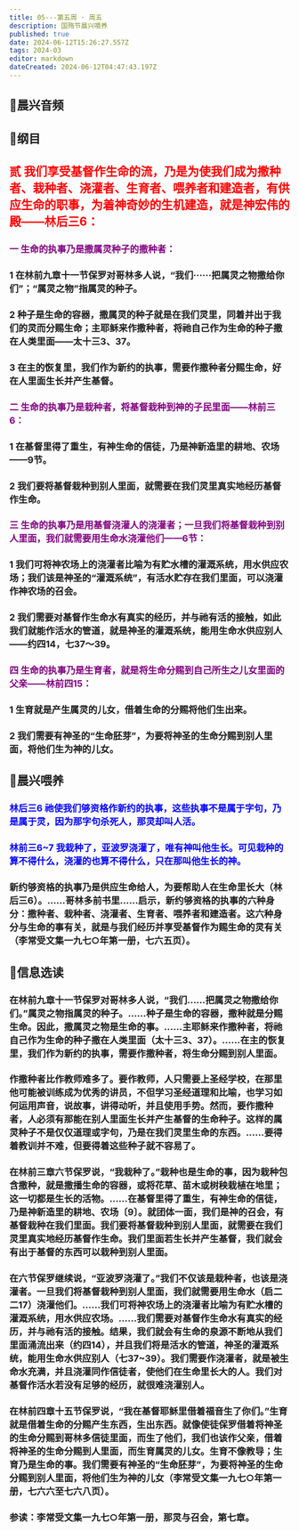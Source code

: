 ```yaml
---
title: 05---第五周 · 周五
description: 国殇节晨兴喂养
published: true
date: 2024-06-12T15:26:27.557Z
tags: 2024-03
editor: markdown
dateCreated: 2024-06-12T04:47:43.197Z
---
```


## 🎵晨兴音频

## 📖纲目

## <font color=red>贰    我们享受基督作生命的流，乃是为使我们成为撒种者、栽种者、浇灌者、生育者、喂养者和建造者，有供应生命的职事，为着神奇妙的生机建造，就是神宏伟的殿——林后三6：</font>

### <font color=purple>一    生命的执事乃是撒属灵种子的撒种者：</font>

### 1    在林前九章十一节保罗对哥林多人说，“我们······把属灵之物撒给你们”；“属灵之物”指属灵的种子。

### 2    种子是生命的容器，撒属灵的种子就是在我们灵里，同着并出于我们的灵而分赐生命；主耶稣来作撒种者，将祂自己作为生命的种子撒在人类里面——太十三3、37。

### 3    在主的恢复里，我们作为新约的执事，需要作撒种者分赐生命，好在人里面生长并产生基督。

### <font color=purple>二    生命的执事乃是栽种者，将基督栽种到神的子民里面——林前三6：</font>

### 1    在基督里得了重生，有神生命的信徒，乃是神新造里的耕地、农场——9节。

### 2    我们要将基督栽种到别人里面，就需要在我们灵里真实地经历基督作生命。

### <font color=purple>三    生命的执事乃是用基督浇灌人的浇灌者；一旦我们将基督栽种到别人里面，我们就需要用生命水浇灌他们——6节：</font>

### 1    我们可将神农场上的浇灌者比喻为有贮水槽的灌溉系统，用水供应农场；我们该是神圣的“灌溉系统”，有活水贮存在我们里面，可以浇灌作神农场的召会。

### 2    我们需要对基督作生命水有真实的经历，并与祂有活的接触，如此我们就能作活水的管道，就是神圣的灌溉系统，能用生命水供应别人——约四14，七37～39。

### <font color=purple>四    生命的执事乃是生育者，就是将生命分赐到自己所生之儿女里面的父亲——林前四15：</font>

### 1    生育就是产生属灵的儿女，借着生命的分赐将他们生出来。

### 2    我们需要有神圣的“生命胚芽”，为要将神圣的生命分赐到别人里面，将他们生为神的儿女。

## 📖晨兴喂养

### <font color=blue>林后三6    祂使我们够资格作新约的执事，这些执事不是属于字句，乃是属于灵，因为那字句杀死人，那灵却叫人活。</font>

### <font color=blue>林前三6~7    我栽种了，亚波罗浇灌了，唯有神叫他生长。可见栽种的算不得什么，浇灌的也算不得什么，只在那叫他生长的神。</font>

### 新约够资格的执事乃是供应生命给人，为要帮助人在生命里长大（林后三6）。……哥林多前书里……启示，新约够资格的执事的六种身分：撒种者、栽种者、浇灌者、生育者、喂养者和建造者。这六种身分与生命的事有关，就是与我们经历并享受基督作为赐生命的灵有关（李常受文集一九七○年第一册，七六五页）。

## 📖信息选读

### 在林前九章十一节保罗对哥林多人说，“我们……把属灵之物撒给你们。”属灵之物指属灵的种子。……种子是生命的容器，撒种就是分赐生命。因此，撒属灵之物是生命的事。……主耶稣来作撒种者，将祂自己作为生命的种子撒在人类里面（太十三3、37）。……在主的恢复里，我们作为新约的执事，需要作撒种者，将生命分赐到别人里面。

### 作撒种者比作教师难多了。要作教师，人只需要上圣经学校，在那里他可能被训练成为优秀的讲员，不但学习圣经道理和比喻，也学习如何运用声音，说故事，讲得动听，并且使用手势。然而，要作撒种者，人必须有那能在别人里面生长并产生基督的生命种子。这样的属灵种子不是仅仅道理或字句，乃是在我们灵里生命的东西。……要得着教训并不难，但要得着这些种子就不容易了。

### 在林前三章六节保罗说，“我栽种了。”栽种也是生命的事，因为栽种包含撒种，就是撒播生命的容器，或将花草、苗木或树秧栽植在地里；这一切都是生长的活物。……在基督里得了重生，有神生命的信徒，乃是神新造里的耕地、农场〔9〕。就团体一面，我们是神的召会，有基督栽种在我们里面。我们要将基督栽种到别人里面，就需要在我们灵里真实地经历基督作生命。我们里面若生长并产生基督，我们就会有出于基督的东西可以栽种到别人里面。

### 在六节保罗继续说，“亚波罗浇灌了。”我们不仅该是栽种者，也该是浇灌者。一旦我们将基督栽种到别人里面，我们就需要用生命水（启二二17）浇灌他们。……我们可将神农场上的浇灌者比喻为有贮水槽的灌溉系统，用水供应农场。……我们需要对基督作生命水有真实的经历，并与祂有活的接触。结果，我们就会有生命的泉源不断地从我们里面涌流出来（约四14），并且我们将是活水的管道，神圣的灌溉系统，能用生命水供应别人（七37~39）。我们需要作浇灌者，就是被生命水充满，并且浇灌同作信徒者，使他们在生命里长大的人。我们对基督作活水若没有足够的经历，就很难浇灌别人。

### 在林前四章十五节保罗说，“我在基督耶稣里借着福音生了你们。”生育就是借着生命的分赐产生东西，生出东西。就像使徒保罗借着将神圣的生命分赐到哥林多信徒里面，而生了他们，我们也该作父亲，借着将神圣的生命分赐到人里面，而生育属灵的儿女。生育不像教导；生育乃是生命的事。我们需要有神圣的“生命胚芽”，为要将神圣的生命分赐到别人里面，将他们生为神的儿女（李常受文集一九七○年第一册，七六六至七六八页）。

### 参读：李常受文集一九七○年第一册，那灵与召会，第七章。
<!-- Google tag (gtag.js) -->
<script async src="https://www.googletagmanager.com/gtag/js?id=G-1P8709Z16T"></script>
<script>
  window.dataLayer = window.dataLayer || [];
  function gtag(){dataLayer.push(arguments);}
  gtag('js', new Date());

  gtag('config', 'G-1P8709Z16T');
</script>